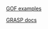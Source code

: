 [GOF examples](https://artem-karaman.github.io/GRASPandGOF/)

[GRASP docs](https://github.com/artem-karaman/GRASPandGOF/tree/master/GRASP)
